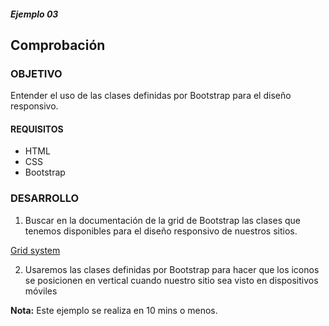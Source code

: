 ##### Ejemplo 03
## Comprobación

### OBJETIVO
Entender el uso de las clases definidas por Bootstrap para el diseño responsivo.

#### REQUISITOS

* HTML
* CSS
* Bootstrap

### DESARROLLO

1. Buscar en la documentación de la grid de Bootstrap las clases que tenemos disponibles para el diseño responsivo de nuestros sitios.

[Grid system](https://getbootstrap.com/docs/4.3/layout/grid/)

2. Usaremos las clases definidas por Bootstrap para hacer que los iconos se posicionen en vertical cuando nuestro sitio sea visto en dispositivos móviles



__Nota:__ Este ejemplo se realiza en 10 mins o menos.
